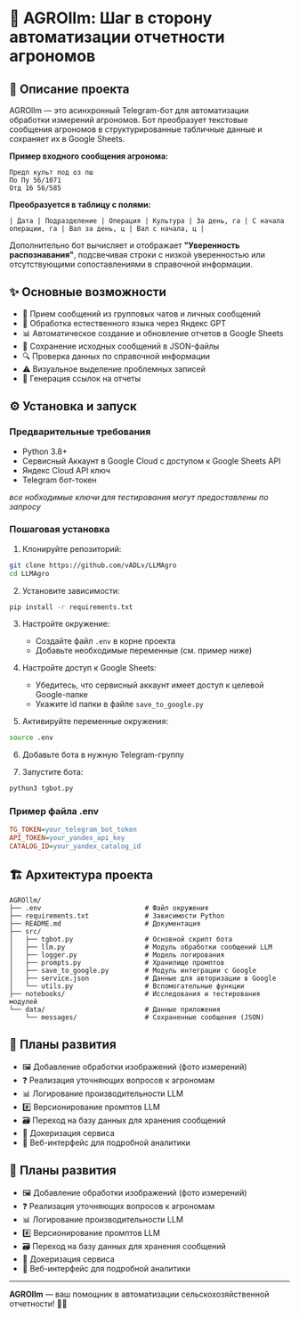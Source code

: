 # 🌾 AGROllm: Шаг в сторону автоматизации отчетности агрономов

## 📝 Описание проекта

AGROllm — это асинхронный Telegram-бот для автоматизации обработки измерений агрономов. Бот преобразует текстовые сообщения агрономов в структурированные табличные данные и сохраняет их в Google Sheets.

**Пример входного сообщения агронома:**
```
Предп культ под оз пш
По Пу 56/1071
Отд 16 56/585
```

**Преобразуется в таблицу с полями:**
```
| Дата | Подразделение | Операция | Культура | За день, га | С начала операции, га | Вал за день, ц | Вал с начала, ц |
```

Дополнительно бот вычисляет и отображает **"Уверенность распознавания"**, подсвечивая строки с низкой уверенностью или отсутствующими сопоставлениями в справочной информации.

## ✨ Основные возможности

- 📩 Прием сообщений из групповых чатов и личных сообщений
- 🧠 Обработка естественного языка через Яндекс GPT
- 📊 Автоматическое создание и обновление отчетов в Google Sheets
- 📂 Сохранение исходных сообщений в JSON-файлы
- 🔍 Проверка данных по справочной информации
- ⚠ Визуальное выделение проблемных записей
- 🔗 Генерация ссылок на отчеты

## ⚙ Установка и запуск

### Предварительные требования
- Python 3.8+
- Сервисный Аккаунт в Google Cloud с доступом к Google Sheets API
- Яндекс Cloud API ключ
- Telegram бот-токен

*все нобходимые ключи для тестирования могут предоставлены по запросу*

### Пошаговая установка

1. Клонируйте репозиторий:
```bash
git clone https://github.com/vADLv/LLMAgro
cd LLMAgro
```

2. Установите зависимости:
```bash
pip install -r requirements.txt
```

3. Настройте окружение:
   - Создайте файл `.env` в корне проекта
   - Добавьте необходимые переменные (см. пример ниже)

4. Настройте доступ к Google Sheets:
   - Убедитесь, что сервисный аккаунт имеет доступ к целевой Google-папке
   - Укажите id папки в файле `save_to_google.py`

5. Активируйте переменные окружения:
```bash
source .env
```

6. Добавьте бота в нужную Telegram-группу

7. Запустите бота:
```bash
python3 tgbot.py
```

### Пример файла .env
```ini
TG_TOKEN=your_telegram_bot_token
API_TOKEN=your_yandex_api_key
CATALOG_ID=your_yandex_catalog_id
```

## 🏗 Архитектура проекта

```
AGROllm/
├── .env                          # Файл окружения
├── requirements.txt              # Зависимости Python
├── README.md                     # Документация
├── src/                    
│   ├── tgbot.py                  # Основной скрипт бота
│   ├── llm.py                    # Модуль обработки сообщений LLM
│   ├── logger.py                 # Модель логирования
│   ├── prompts.py                # Хранилище промптов
│   ├── save_to_google.py         # Модуль интеграции с Google
│   ├── service.json              # Данные для авторизации в Google
│   └── utils.py                  # Вспомогательные функции
├── notebooks/                    # Исследования и тестирования модулей
└── data/                         # Данные приложения
    └── messages/                 # Сохраненные сообщения (JSON)
```

## 🔮 Планы развития

- 🖼 Добавление обработки изображений (фото измерений)
- ❓ Реализация уточняющих вопросов к агрономам
- 📊 Логирование производительности LLM
- #️⃣ Версионирование промптов LLM
- 🗃 Переход на базу данных для хранения сообщений
- 🐳 Докеризация сервиса
- 📱 Веб-интерфейс для подробной аналитики


## 🔮 Планы развития

- 🖼 Добавление обработки изображений (фото измерений)
- ❓ Реализация уточняющих вопросов к агрономам
- 📊 Логирование производительности LLM
- #️⃣ Версионирование промптов LLM
- 🗃 Переход на базу данных для хранения сообщений
- 🐳 Докеризация сервиса
- 📱 Веб-интерфейс для подробной аналитики


---

**AGROllm** — ваш помощник в автоматизации сельскохозяйственной отчетности! 🌱🚜